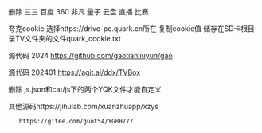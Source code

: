 删除 三三  百度  360 非凡  量子  云盘  直播  比赛  


夸克cookie 选择https://drive-pc.quark.cn所在 复制cookie值  储存在SD卡根目录TV文件夹的文件quark_cookie.txt

源代码  2024
https://github.com/gaotianliuyun/gao


源代码 202401
https://agit.ai/ddx/TVBox



删除 js.json和cat/js下的两个YQK文件才能自定义


其他源码https://jihulab.com/xuanzhuapp/xzys
       
       https://gitee.com/guot54/YGBH777
